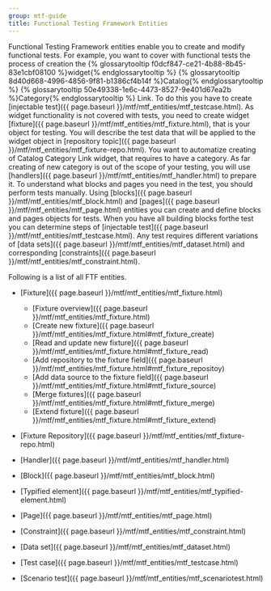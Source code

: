 ```yaml
---
group: mtf-guide
title: Functional Testing Framework Entities
---
```

Functional Testing Framework entities enable you to create and modify functional tests. 
For example, you want to cover with functional tests the process of creation the {% glossarytooltip f0dcf847-ce21-4b88-8b45-83e1cbf08100 %}widget{% endglossarytooltip %} {% glossarytooltip 8d40d668-4996-4856-9f81-b1386cf4b14f %}Catalog{% endglossarytooltip %} {% glossarytooltip 50e49338-1e6c-4473-8527-9e401d67ea2b %}Category{% endglossarytooltip %} Link.
To do this you have to create [injectable test]({{ page.baseurl }}/mtf/mtf_entities/mtf_testcase.html). As widget functionality is not covered with tests, you need to create widget [fixture]({{ page.baseurl }}/mtf/mtf_entities/mtf_fixture.html), that is your object for testing. You will describe the test data that will be applied to the widget object in [repository topic]({{ page.baseurl }}/mtf/mtf_entities/mtf_fixture-repo.html). You want to automatize creating of Catalog Category Link widget, that requires to have a category. As far creating of new category is out of the scope of your testing, you will use [handlers]({{ page.baseurl }}/mtf/mtf_entities/mtf_handler.html) to prepare it. To understand what blocks and pages you need in the test, you should perform tests manually. Using [blocks]({{ page.baseurl }}/mtf/mtf_entities/mtf_block.html) and [pages]({{ page.baseurl }}/mtf/mtf_entities/mtf_page.html) entities you can create and define blocks and pages objects for tests. When you have all building blocks forthe test you can determine steps of [injectable test]({{ page.baseurl }}/mtf/mtf_entities/mtf_testcase.html). Any test requires different variations of [data sets]({{ page.baseurl }}/mtf/mtf_entities/mtf_dataset.html) and corresponding [constraints]({{ page.baseurl }}/mtf/mtf_entities/mtf_constraint.html). 

Following is a list of all FTF entities.

- [Fixture]({{ page.baseurl }}/mtf/mtf_entities/mtf_fixture.html)
  - [Fixture overview]({{ page.baseurl }}/mtf/mtf_entities/mtf_fixture.html)
  - [Create new fixture]({{ page.baseurl }}/mtf/mtf_entities/mtf_fixture.html#mtf_fixture_create)
  - [Read and update new fixture]({{ page.baseurl }}/mtf/mtf_entities/mtf_fixture.html#mtf_fixture_read)
  - [Add repository to the fixture field]({{ page.baseurl }}/mtf/mtf_entities/mtf_fixture.html#mtf_fixture_repositoy)
  - [Add data source to the fixture field]({{ page.baseurl }}/mtf/mtf_entities/mtf_fixture.html#mtf_fixture_source)
  - [Merge fixtures]({{ page.baseurl }}/mtf/mtf_entities/mtf_fixture.html#mtf_fixture_merge)
  - [Extend fixture]({{ page.baseurl }}/mtf/mtf_entities/mtf_fixture.html#mtf_fixture_extend)
  
  
- [Fixture Repository]({{ page.baseurl }}/mtf/mtf_entities/mtf_fixture-repo.html)

- [Handler]({{ page.baseurl }}/mtf/mtf_entities/mtf_handler.html)

- [Block]({{ page.baseurl }}/mtf/mtf_entities/mtf_block.html)

- [Typified element]({{ page.baseurl }}/mtf/mtf_entities/mtf_typified-element.html)

- [Page]({{ page.baseurl }}/mtf/mtf_entities/mtf_page.html)

- [Constraint]({{ page.baseurl }}/mtf/mtf_entities/mtf_constraint.html)

- [Data set]({{ page.baseurl }}/mtf/mtf_entities/mtf_dataset.html)

- [Test case]({{ page.baseurl }}/mtf/mtf_entities/mtf_testcase.html)

- [Scenario test]({{ page.baseurl }}/mtf/mtf_entities/mtf_scenariotest.html)


